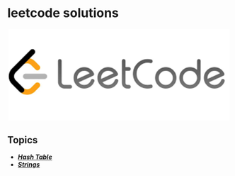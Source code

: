# leetcode solutions

<p align="center"><img src="https://github.com/m7moudGadallah/leetCode_Solutions/blob/main/leetcode.png?raw=true" width = 500px/></p>

## Topics
- ***[Hash Table](https://github.com/m7moudGadallah/leetCode_Solutions/tree/main/Hash_Table)***
- ***[Strings](./Strings/)***
